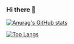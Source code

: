 ### Hi there 👋

<!--
**wheogus6/wheogus6** is a ✨ _special_ ✨ repository because its `README.md` (this file) appears on your GitHub profile.

Here are some ideas to get you started:

- 🔭 I’m currently working on ...
- 🌱 I’m currently learning ...
- 👯 I’m looking to collaborate on ...
- 🤔 I’m looking for help with ...
- 💬 Ask me about ...
- 📫 How to reach me: ...
- 😄 Pronouns: ...
- ⚡ Fun fact: ...
-->
[![Anurag's GitHub stats](https://github-readme-stats.vercel.app/api?username=wheogus6)](https://github.com/anuraghazra/github-readme-stats)

[![Top Langs](https://github-readme-stats.vercel.app/api/top-langs/?username=wheogus6)](https://github.com/anuraghazra/github-readme-stats)
